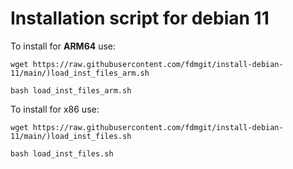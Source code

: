# Installation script for debian 11

To install for **ARM64** use:

```
wget https://raw.githubusercontent.com/fdmgit/install-debian-11/main/)load_inst_files_arm.sh
```

```
bash load_inst_files_arm.sh
```

To install for x86 use:

```
wget https://raw.githubusercontent.com/fdmgit/install-debian-11/main/)load_inst_files.sh
```

```
bash load_inst_files.sh
```
